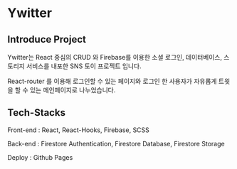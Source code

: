 # Ywitter


## Introduce Project

Ywitter는 React 중심의 CRUD 와 Firebase를 이용한 소셜 로그인, 데이터베이스, 스토리지 서비스를 내포한 SNS 토이 프로젝트 입니다.

React-router 를 이용해 로그인할 수 있는 페이지와 로그인 한 사용자가 자유롭게 트윗을 할 수 있는 메인페이지로 나누었습니다.



## Tech-Stacks

Front-end : React, React-Hooks, Firebase, SCSS

Back-end : Firestore Authentication, Firestore Database, Firestore Storage

Deploy : Github Pages


